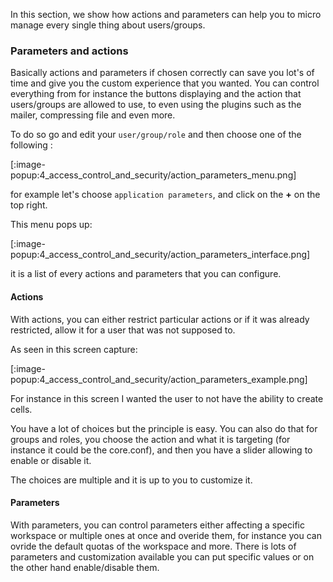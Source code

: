 In this section, we show how actions and parameters can help you to micro manage every single thing about users/groups.

### Parameters and actions

Basically actions and parameters if chosen correctly can save you lot's of time and give you the custom experience that you wanted. You can control everything from for instance the buttons displaying and the action that users/groups are allowed to use, to even using the plugins such as the mailer, compressing file and even more.

To do so go and edit your `user/group/role` and then choose one of the following :

[:image-popup:4_access_control_and_security/action_parameters_menu.png]

for example let's choose `application parameters`, and click on the **+** on the top right.

This menu pops up:

[:image-popup:4_access_control_and_security/action_parameters_interface.png]

it is a list of every actions and parameters that you can configure.

#### Actions

With actions, you can either restrict particular actions or if it was already restricted, allow it for a user that was not supposed to.

As seen in this screen capture:

[:image-popup:4_access_control_and_security/action_parameters_example.png]

For instance in this screen I wanted the user to not have the ability to create cells.

You have a lot of choices but the principle is easy. You can also do that for groups and roles, you choose the action and what it is targeting (for instance it could be the core.conf), and then you have a slider allowing to enable or disable it.

The choices are multiple and it is up to you to customize it.

#### Parameters

With parameters, you can control parameters either affecting a specific workspace or multiple ones at once and overide them, for instance you can ovride the default quotas of the workspace and more.
There is lots of parameters and customization available you can put specific values or on the other hand enable/disable them.

